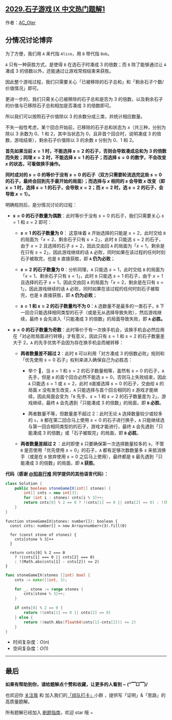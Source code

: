 ## [2029.石子游戏 IX 中文热门题解1](https://leetcode.cn/problems/stone-game-ix/solutions/100000/gong-shui-san-xie-fen-qing-kuang-tao-lun-h1oa)

作者：[AC_OIer](https://leetcode.cn/u/AC_OIer)
## 分情况讨论博弈

为了方便，我们用 `A` 来代指 `Alice`，用 `B` 带代指 `Bob`。

`A` 只有一种获胜方式，是使得 `B` 在选石子时凑成 $3$ 的倍数；而 `B` 除了能够通过让 `A` 凑成 $3$ 的倍数以外，还能通过让游戏常规结束来获胜。

因此整个游戏过程，我们只需要关心「已被移除的石子总和」和「剩余石子个数/价值情况」即可。

更进一步的，我们只需关心已被移除的石子总和是否为 $3$ 的倍数，以及剩余石子的价值与已移除石子总和相加是否凑成 $3$ 的倍数即可。 

所以我们可以按照石子价值除以 $3$ 的余数分成三类，并统计相应数量。

不失一般性考虑，某个回合开始前，已移除的石子总和状态为 $x$（共三种，分别为除以 $3$ 余数为 $0$、$1$ 和 $2$，其中当状态为 $0$，且非首个回合时，说明凑成 $3$ 的倍数，游戏结束），剩余石子价值除以 $3$ 的余数 $s$ 分别为 $0$、$1$ 和 $2$。

**首先如果当前 $x = 1$ 时，不能选择 $s = 2$ 的石子，否则会导致凑成总和为 $3$ 的倍数而失败；同理 $x = 2$ 时，不能选择 $s = 1$ 的石子；而选择 $s = 0$ 的数字，不会改变 $x$ 的状态，可看做换手操作。**

**同时成对的 $s = 0$ 的等价于没有 $s = 0$ 的石子（双方只需要轮流选完这些 $s = 0$ 的石子，最终会回到先手最开始的局面）；而选择与 $x$ 相同的 $s$ 会导致 $x$ 改变（即 $x = 1$ 时，选择 $s = 1$ 的石子，会导致 $x = 2$；而 $x = 2$ 时，选 $s = 2$ 的石子，会导致 $x = 1$）。**

明确规则后，是分情况讨论的过程：

* **$s = 0$ 的石子数量为偶数**：此时等价于没有 $s = 0$ 的石子，我们只需要关心 $s = 1$ 和 $s = 2$ 即可：
    
    * **$s = 1$ 的石子数量为 $0$**： 这意味着 `A` 开始选择的只能是 $s = 2$，此时交给 `B` 的局面为「$x = 2$、剩余石子只有 $s = 2$」，此时 `B` 只能选 $s = 2$ 的石子，由于 $x = 2$ 且选择的石子 $s = 2$，因此交由回 `A` 的局面为「$x = 1$，剩余是在只有 $s = 2$」，因此游戏继续的话 `A` 必败，同时如果在该过程的任何时刻石子被取完，也是 `B` 直接获胜，即 **`A` 仍为必败**；
    
    * **$s = 2$ 的石子数量为 $0$**：分析同理，`A` 只能选 $s = 1$，此时交给 `B` 的局面为「$x = 1$、剩余石子只有 $s = 1$」，此时 `B` 只能选 $s = 1$ 的石子，由于 $x = 1$ 且选择的石子 $s = 1$，因此交由回 `A` 的局面为「$x = 2$，剩余是在只有 $s = 1$」，因此游戏继续的话 `A` 必败，同时如果在该过程的任何时刻石子被取完，也是 `B` 直接获胜，即 **`A` 仍为必败**；

    * **$s = 1$ 和 $s = 2$ 的石子数量均不为 $0$**：`A` 选数量不是最多的一类石子，`B` 下一回合只能选择相同类型的石子（或是无从选择导致失败），然后游戏继续，最终 `B` 会先进入「只能凑成 $3$ 的倍数」的局面导致失败，即 **`A` 必胜。**

* **$s = 0$ 的石子数量为奇数**：此时等价于有一次换手机会，该换手机会必然应用在「对必败局面进行转移」才有意义，因此只有 $s = 1$ 和 $s = 2$ 的石子数量差大于 $2$，`A` 的先手优势不会因为存在换手机会而被转移：
    
    * **两者数量差不超过 $2$**：此时 `B` 可以利用「对方凑成 $3$ 的倍数必败」规则和「优先使用 $s = 0$ 石子」权利来进入确保自己为必胜态：
        
        * 举个 🌰，当 $s = 1$ 和 $s = 2$ 的石子数量相等，虽然有 $s = 0$ 的石子，`A` 先手，但是 `A` 的首个回合必然不能选 $s = 0$，否则马上失败结束，因此 `A` 只能选 $s = 1$ 或 $s = 2$，此时 `B`直接选择 $s = 0$ 的石子，交由给 `A` 的局面 $x$ 没有发生改变，`A` 只能选择与首个回合相同的 $s$ 游戏才能继续，因此局面会变为「`B` 先手、$s = 1$ 和 $s = 2$ 的石子数量差为 $2$」，游戏继续，最终 `A` 会先遇到「只能凑成 $3$ 的倍数」的局面，即 **`B` 必胜**。
        
        * 两者数量不等，但数量差不超过 $2$：此时无论 `A` 选择数量较少或较多的 `s`，`B` 都在第二回合马上使用 $s = 0$ 的石子进行换手，`A` 只能继续选与第一回合相同类型的的石子，游戏才能进行，最终 `A` 会先遇到「只能凑成 $3$ 的倍数」或「石子被取完」的局面，即 **`B` 必胜**。

    * **两者数量差超过 $2$** ：此时即使 `A` 只要确保第一次选择数量较多的 $s$，不管 `B` 是否使用「优先使用 $s = 0$」的石子，`A` 都有足够次数数量多 $s$ 来抵消换手（或是在 `B` 放弃使用 $s = 0$ 之后马上使用），最终都是 `B` 最先遇到「只能凑成 $3$ 的倍数」的局面，即 **`A` 获胜**。

**代码（感谢 [@知易行难](/u/zhi-yi-xing-nan-66/) 同学提供的其他语言代码）：**
```Java []
class Solution {
    public boolean stoneGameIX(int[] stones) {
        int[] cnts = new int[3];
        for (int i : stones) cnts[i % 3]++;
        return cnts[0] % 2 == 0 ? !(cnts[1] == 0 || cnts[2] == 0) : !(Math.abs(cnts[1] - cnts[2]) <= 2);
    }
}
```
```TS []
function stoneGameIX(stones: number[]): boolean {
  const cnts: number[] = new Array<number>(3).fill(0)

  for (const stone of stones) {
    cnts[stone % 3]++
  }

  return cnts[0] % 2 === 0
    ? !(cnts[1] === 0 || cnts[2] === 0)
    : !(Math.abs(cnts[1] - cnts[2]) <= 2)
}
```
```Go []
func stoneGameIX(stones []int) bool {
	cnts := make([]int, 3);

	for _, stone := range stones {
		cnts[stone % 3]++;
	}

	if cnts[0] % 2 == 0 {
		return !(cnts[1] == 0 || cnts[2] == 0)
	} else {
		return !(math.Abs(float64(cnts[1]-cnts[2])) <= 2)
	}
}
```
* 时间复杂度：$O(n)$
* 空间复杂度：$O(1)$

---

## 最后

**如果有帮助到你，请给题解点个赞和收藏，让更多的人看到 ~ ("▔□▔)/**

也欢迎你 [关注我](https://oscimg.oschina.net/oscnet/up-19688dc1af05cf8bdea43b2a863038ab9e5.png) 和 加入我们的[「组队打卡」](https://leetcode-cn.com/u/ac_oier/)小群 ，提供写「证明」&「思路」的高质量题解。

所有题解已经加入 [刷题指南](https://github.com/SharingSource/LogicStack-LeetCode/wiki)，欢迎 star 哦 ~